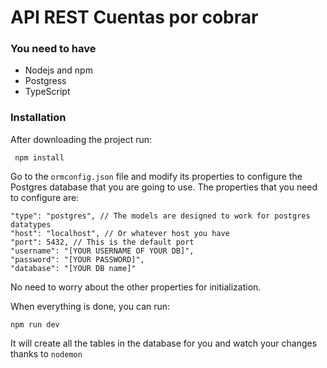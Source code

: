 # API REST Cuentas por cobrar

### You need to have
 - Nodejs and npm
 - Postgress
 - TypeScript
 
 ### Installation
 After downloading the project run:

     npm install
  
  Go to the `ormconfig.json` file and modify its properties to configure the Postgres database that you are going to use. The properties that you need to configure are:

    "type": "postgres", // The models are designed to work for postgres datatypes
    "host": "localhost", // Or whatever host you have
    "port": 5432, // This is the default port
    "username": "[YOUR USERNAME OF YOUR DB]",
    "password": "[YOUR PASSWORD]",
    "database": "[YOUR DB name]"
  
No need to worry about the other properties for initialization.

When everything is done, you can run:

    npm run dev
It will create all the tables in the database for you and watch your changes thanks to `nodemon`
